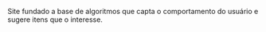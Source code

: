Site fundado a base de algoritmos que capta o comportamento do usuário e sugere itens que o interesse.
